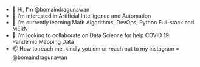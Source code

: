 - 👋 Hi, I’m @bomaindragunawan
- 👀 I’m interested in Artificial Intelligence and Automation
- 🌱 I’m currently learning Math Algorithms, DevOps, Python Full-stack and MERN
- 💞️ I’m looking to collaborate on Data Science for help COVID 19 Pandemic Mapping Data
- 📫 How to reach me, kindly you dm or reach out to my instagram = @bomaindragunawan

<!---
bomaindragunawan/bomaindragunawan is a ✨ special ✨ repository because its `README.md` (this file) appears on your GitHub profile.
You can click the Preview link to take a look at your changes.
--->
